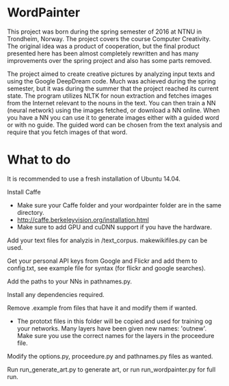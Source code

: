 # WordPainter

This project was born during the spring semester of 2016 at NTNU in Trondheim, Norway. The project covers the course Computer Creativity. The original idea was a product of cooperation, but the final product presented here has been almost completely rewritten and has many improvements over the spring project and also has some parts removed.

The project aimed to create creative pictures by analyzing input texts and using the Google DeepDream code. Much was achieved during the spring semester, but it was during the summer that the project reached its current state. The program utilizes NLTK for noun extraction and fetches images from the Internet relevant to the nouns in the text. You can then train a NN (neural network) using the images fetched, or download a NN online. When you have a NN you can use it to generate images either with a guided word or with no guide. The guided word can be chosen from the text analysis and require that you fetch images of that word.

# What to do

It is recommended to use a fresh installation of Ubuntu 14.04.

Install Caffe
  - Make sure your Caffe folder and your wordpainter folder are in the same directory.
  - http://caffe.berkeleyvision.org/installation.html
  - Make sure to add GPU and cuDNN support if you have the hardware.

Add your text files for analyzis in /text_corpus. makewikifiles.py can be used.

Get your personal API keys from Google and Flickr and add them to config.txt, see example file for syntax (for flickr and google searches).

Add the paths to your NNs in pathnames.py.

Install any dependencies required.

Remove .example from files that have it and modify them if wanted.
 - The prototxt files in this folder will be copied and used for training og your networks. Many layers have been given new names: 'outnew'. Make sure you use the correct names for the layers in the proceedure file.

Modify the options.py, proceedure.py and pathnames.py files as wanted.

Run run_generate_art.py to generate art, or run run_wordpainter.py for full run.
